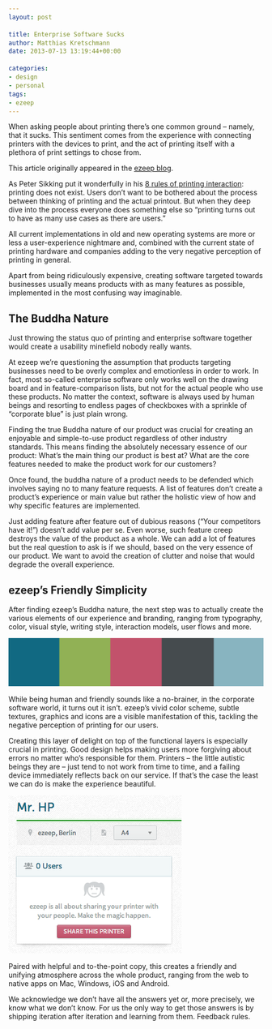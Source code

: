 ```yaml
---
layout: post

title: Enterprise Software Sucks
author: Matthias Kretschmann
date: 2013-07-13 13:19:44+00:00

categories:
- design
- personal
tags:
- ezeep
---
```


When asking people about printing there’s one common ground – namely, that it sucks. This sentiment comes from the experience with connecting printers with the devices to print, and the act of printing itself with a plethora of print settings to chose from.

<p class="alert alert-info">
	This article originally appeared in the <a href="https://www.ezeep.com/blog/enterprise-software-sucks-but-its-buddha-nature-can-be-unconvered/">ezeep blog</a>.
</p>

As Peter Sikking put it wonderfully in his [8 rules of printing interaction](http://blog.mmiworks.net/2008/07/to-istanbul-via-tokyo.html): printing does not exist. Users don’t want to be bothered about the process between thinking of printing and the actual printout. But when they deep dive into the process everyone does something else so “printing turns out to have as many use cases as there are users.”

All current implementations in old and new operating systems are more or less a user-experience nightmare and, combined with the current state of printing hardware and companies adding to the very negative perception of printing in general.

Apart from being ridiculously expensive, creating software targeted towards businesses usually means products with as many features as possible, implemented in the most confusing way imaginable.

## The Buddha Nature

Just throwing the status quo of printing and enterprise software together would create a usability minefield nobody really wants.

At ezeep we’re questioning the assumption that products targeting businesses need to be overly complex and emotionless in order to work. In fact, most so-called enterprise software only works well on the drawing board and in feature-comparison lists, but not for the actual people who use these products. No matter the context, software is always used by human beings and resorting to endless pages of checkboxes with a sprinkle of “corporate blue” is just plain wrong.

Finding the true Buddha nature of our product was crucial for creating an enjoyable and simple-to-use product regardless of other industry standards. This means finding the absolutely necessary essence of our product: What’s the main thing our product is best at? What are the core features needed to make the product work for our customers?

Once found, the buddha nature of a product needs to be defended which involves saying no to many feature requests. A list of features don’t create a product’s experience or main value but rather the holistic view of how and why specific features are implemented.

Just adding feature after feature out of dubious reasons (“Your competitors have it!”) doesn’t add value per se. Even worse, such feature creep destroys the value of the product as a whole. We can add a lot of features but the real question to ask is if we should, based on the very essence of our product. We want to avoid the creation of clutter and noise that would degrade the overall experience.

## ezeep’s Friendly Simplicity

After finding ezeep’s Buddha nature, the next step was to actually create the various elements of our experience and branding, ranging from typography, color, visual style, writing style, interaction models, user flows and more.

![ezeep color scheme](../media/buddha-colorscheme.png)

While being human and friendly sounds like a no-brainer, in the corporate software world, it turns out it isn’t. ezeep’s vivid color scheme, subtle textures, graphics and icons are a visible manifestation of this, tackling the negative perception of printing for our users.

Creating this layer of delight on top of the functional layers is especially crucial in printing. Good design helps making users more forgiving about errors no matter who’s responsible for them. Printers – the little autistic beings they are – just tend to not work from time to time, and a failing device immediately reflects back on our service. If that’s the case the least we can do is make the experience beautiful.

![](../media/buddha-printer.png)

Paired with helpful and to-the-point copy, this creates a friendly and unifying atmosphere across the whole product, ranging from the web to native apps on Mac, Windows, iOS and Android.

We acknowledge we don’t have all the answers yet or, more precisely, we know what we don’t know. For us the only way to get those answers is by shipping iteration after iteration and learning from them. Feedback rules.
